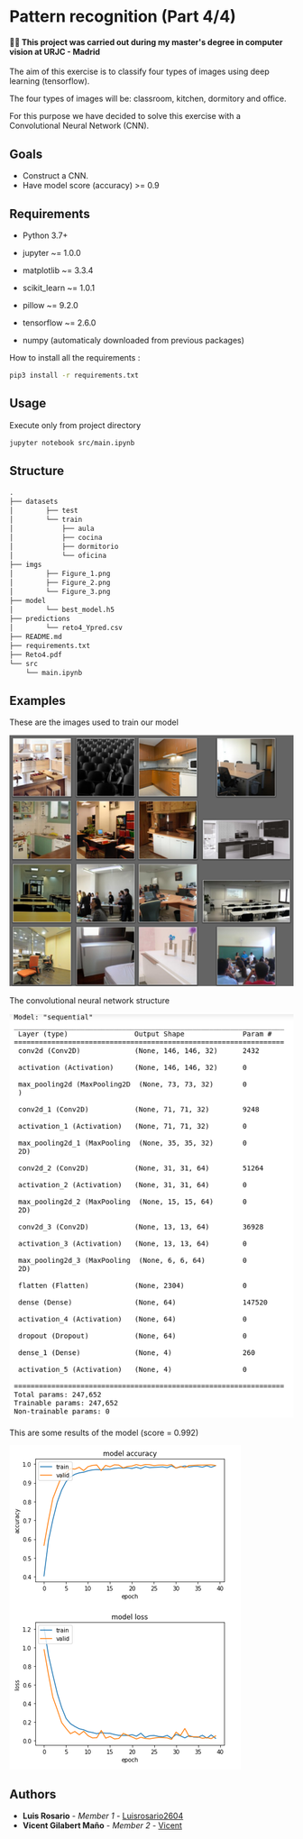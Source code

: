 # Pattern recognition (Part 4/4)

#### 👨‍🎓 This project was carried out during my master's degree in computer vision at URJC - Madrid 

The aim of this exercise is to classify four types of images using deep learning (tensorflow).

The four types of images will be: classroom, kitchen, dormitory and office.

For this purpose we have decided to solve this exercise with a Convolutional Neural Network (CNN).

## Goals

- Construct a CNN.
- Have model score (accuracy) >= 0.9

## Requirements

* Python 3.7+

* jupyter ~= 1.0.0
* matplotlib ~= 3.3.4
* scikit_learn ~= 1.0.1
* pillow ~= 9.2.0
* tensorflow ~= 2.6.0
* numpy (automaticaly downloaded from previous packages)


How to install all the requirements :

```bash
pip3 install -r requirements.txt
```

## Usage

Execute only from project directory

```bash
jupyter notebook src/main.ipynb
```

## Structure

    .
    ├── datasets
    │        ├── test
    │        └── train
    │            ├── aula
    │            ├── cocina
    │            ├── dormitorio
    │            └── oficina
    ├── imgs
    │        ├── Figure_1.png
    │        ├── Figure_2.png
    │        └── Figure_3.png
    ├── model
    │        └── best_model.h5
    ├── predictions
    │        └── reto4_Ypred.csv
    ├── README.md
    ├── requirements.txt
    ├── Reto4.pdf
    └── src
        └── main.ipynb

## Examples

These are the images used to train our model

![database](./imgs/Figure_1.png)

The convolutional neural network structure

![cnn](./imgs/Figure_2.png)

This are some results of the model (score = 0.992)

![MNIST](./imgs/Figure_3.png)

## Authors

* **Luis Rosario** - *Member 1* - [Luisrosario2604](https://github.com/Luisrosario2604)
* **Vicent Gilabert Maño** - *Member 2* - [Vicent](https://github.com/vgilabert94)
